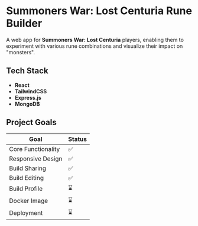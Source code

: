 # Summoners War: Lost Centuria Rune Builder

A web app for **Summoners War: Lost Centuria** players, enabling them to experiment with various rune combinations and visualize their impact on "monsters".

## Tech Stack

- **React**
- **TailwindCSS**
- **Express.js**
- **MongoDB**

## Project Goals

| Goal               | Status |
|--------------------|--------|
| Core Functionality | ✅      |
| Responsive Design  | ✅      |
| Build Sharing      | ✅      |
| Build Editing      | ✅      |
| Build Profile      | ⌛      |
| Docker Image       | ⌛      |
| Deployment         | ⌛      |

